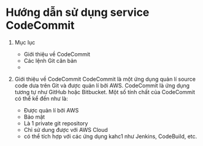# Hướng dẫn sử dụng service CodeCommit

1. Mục lục
    * Giới thiệu về CodeCommit
    * Các lệnh Git căn bản
    * 

2. Giới thiệu về CodeCommit
    CodeCommit là một ứng dụng quản lí source code dưa trên Git và được quản lí bởi AWS. CodeCommit là ứng dụng tương tự như GitHub hoặc Bitbucket. Một số tính chất của CodeCommit có thể kể đến như là: 
    * Được quản lí bởi AWS
    * Bảo mật
    * Là 1 private git repository
    * Chỉ sử dung được với AWS Cloud
    * có thể tích hợp với các ứng dụng kahc1 như Jenkins, CodeBuild, etc.
    
